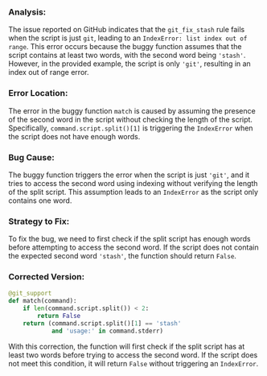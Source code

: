 ### Analysis:
The issue reported on GitHub indicates that the `git_fix_stash` rule fails when the script is just `git`, leading to an `IndexError: list index out of range`. This error occurs because the buggy function assumes that the script contains at least two words, with the second word being `'stash'`. However, in the provided example, the script is only `'git'`, resulting in an index out of range error.

### Error Location:
The error in the buggy function `match` is caused by assuming the presence of the second word in the script without checking the length of the script. Specifically, `command.script.split()[1]` is triggering the `IndexError` when the script does not have enough words.

### Bug Cause:
The buggy function triggers the error when the script is just `'git'`, and it tries to access the second word using indexing without verifying the length of the split script. This assumption leads to an `IndexError` as the script only contains one word.

### Strategy to Fix:
To fix the bug, we need to first check if the split script has enough words before attempting to access the second word. If the script does not contain the expected second word `'stash'`, the function should return `False`.

### Corrected Version:
```python
@git_support
def match(command):
    if len(command.script.split()) < 2:
        return False
    return (command.script.split()[1] == 'stash'
            and 'usage:' in command.stderr)
```

With this correction, the function will first check if the split script has at least two words before trying to access the second word. If the script does not meet this condition, it will return `False` without triggering an `IndexError`.
